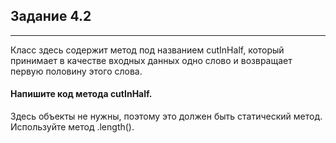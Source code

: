 ## Задание 4.2
***

Класс здесь содержит метод под названием cutInHalf, который принимает в качестве входных данных одно слово и возвращает первую половину этого слова.

#### Напишите код метода cutInHalf.

<div class="hint">
  Здесь объекты не нужны, поэтому это должен быть статический метод.
</div>

<div class="hint">
  Используйте метод .length().
</div>